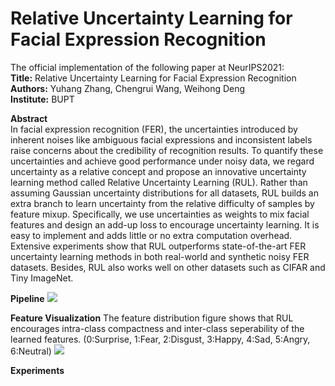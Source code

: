 # Relative Uncertainty Learning for Facial Expression Recognition
The official implementation of the following paper at NeurIPS2021:\
**Title:** Relative Uncertainty Learning for Facial Expression Recognition\
**Authors:** Yuhang Zhang, Chengrui Wang, Weihong Deng\
**Institute:** BUPT


**Abstract** \
In facial expression recognition (FER), the uncertainties introduced by inherent noises like ambiguous facial expressions and inconsistent labels raise concerns about the credibility of recognition results. To quantify these uncertainties and achieve good performance under noisy data, we regard uncertainty as a relative concept and propose an innovative uncertainty learning method called Relative Uncertainty Learning (RUL). Rather than assuming Gaussian uncertainty distributions for all datasets, RUL builds an extra branch to learn uncertainty from the relative difficulty of samples by feature mixup. Specifically, we use uncertainties as weights to mix facial features and design an add-up loss to encourage uncertainty learning. It is easy to implement and adds little or no extra computation overhead. Extensive experiments show that RUL outperforms state-of-the-art FER uncertainty learning methods in both real-world and synthetic noisy FER datasets. Besides, RUL also works well on other datasets such as CIFAR and Tiny ImageNet.

**Pipeline**
![](https://github.com/zyh-uaiaaaa/Relative-Uncertainty-Learning/blob/main/imgs/overview_1.png)

**Feature Visualization**
The feature distribution figure shows that RUL encourages intra-class compactness and inter-class seperability of the learned features. (0:Surprise, 1:Fear, 2:Disgust, 3:Happy, 4:Sad, 5:Angry, 6:Neutral)
![](https://github.com/zyh-uaiaaaa/Relative-Uncertainty-Learning/blob/main/imgs/feature_distribution.png)

**Experiments**

